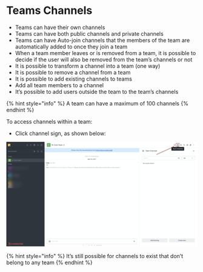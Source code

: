 # Teams Channels

* Teams can have their own channels
* Teams can have both public channels and private channels
* Teams can have Auto-join channels that the members of the team are automatically added to once they join a team
* When a team member leaves or is removed from a team, it is possible to decide if the user will also be removed from the team’s channels or not
* It is possible to transform a channel into a team (one way)
* It is possible to remove a channel from a team
* It is possible to add existing channels to teams
* Add all team members to a channel
* It’s possible to add users outside the team to the team’s channels

{% hint style="info" %}
A team can have a maximum of 100 channels
{% endhint %}

To access channels within a team:

* Click channel sign, as shown below:

![](<../../../.gitbook/assets/image (352).png>)

{% hint style="info" %}
It’s still possible for channels to exist that don’t belong to any team
{% endhint %}
